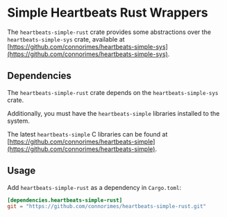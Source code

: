 # Simple Heartbeats Rust Wrappers

The `heartbeats-simple-rust` crate provides some abstractions over the
`heartbeats-simple-sys` crate, available at
[https://github.com/connorimes/heartbeats-simple-sys](https://github.com/connorimes/heartbeats-simple-sys).

## Dependencies

The `heartbeats-simple-rust` crate depends on the `heartbeats-simple-sys`
crate.

Additionally, you must have the `heartbeats-simple` libraries installed to the
system.

The latest `heartbeats-simple` C libraries can be found at
[https://github.com/connorimes/heartbeats-simple](https://github.com/connorimes/heartbeats-simple).

## Usage
Add `heartbeats-simple-rust` as a dependency in `Cargo.toml`:

```toml
[dependencies.heartbeats-simple-rust]
git = "https://github.com/connorimes/heartbeats-simple-rust.git"
```
